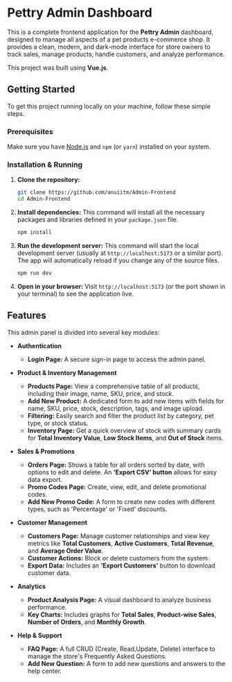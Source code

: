 # Pettry Admin Dashboard

This is a complete frontend application for the **Pettry Admin** dashboard, designed to manage all aspects of a pet products e-commerce shop. It provides a clean, modern, and dark-mode interface for store owners to track sales, manage products, handle customers, and analyze performance.

This project was built using **Vue.js**.

## Getting Started

To get this project running locally on your machine, follow these simple steps.

### Prerequisites

Make sure you have [Node.js](https://nodejs.org/) and `npm` (or `yarn`) installed on your system.

### Installation & Running

1.  **Clone the repository:**
    ```bash
    git clone https://github.com/anuiitm/Admin-Frontend
    cd Admin-Frontend
    ```

2.  **Install dependencies:**
    This command will install all the necessary packages and libraries defined in your `package.json` file.
    ```bash
    npm install
    ```

3.  **Run the development server:**
    This command will start the local development server (usually at `http://localhost:5173` or a similar port). The app will automatically reload if you change any of the source files.
    ```bash
    npm run dev
    ```

4.  **Open in your browser:**
    Visit `http://localhost:5173` (or the port shown in your terminal) to see the application live.

## Features

This admin panel is divided into several key modules:

* **Authentication**
    * **Login Page:** A secure sign-in page to access the admin panel.

* **Product & Inventory Management**
    * **Products Page:** View a comprehensive table of all products, including their image, name, SKU, price, and stock.
    * **Add New Product:** A dedicated form to add new items with fields for name, SKU, price, stock, description, tags, and image upload.
    * **Filtering:** Easily search and filter the product list by category, pet type, or stock status.
    * **Inventory Page:** Get a quick overview of stock with summary cards for **Total Inventory Value**, **Low Stock Items**, and **Out of Stock** items.

* **Sales & Promotions**
    * **Orders Page:** Shows a table for all orders sorted by date, with options to edit and delete. An **‘Export CSV’ button** allows for easy data export.
    * **Promo Codes Page:** Create, view, edit, and delete promotional codes.
    * **Add New Promo Code:** A form to create new codes with different types, such as 'Percentage' or 'Fixed' discounts.

* **Customer Management**
    * **Customers Page:** Manage customer relationships and view key metrics like **Total Customers**, **Active Customers**, **Total Revenue**, and **Average Order Value**.
    * **Customer Actions:** Block or delete customers from the system.
    * **Export Data:** Includes an **‘Export Customers’** button to download customer data.

* **Analytics**
    * **Product Analysis Page:** A visual dashboard to analyze business performance.
    * **Key Charts:** Includes graphs for **Total Sales**, **Product-wise Sales**, **Number of Orders**, and **Monthly Growth**.

* **Help & Support**
    * **FAQ Page:** A full CRUD (Create, Read,Update, Delete) interface to manage the store's Frequently Asked Questions.
    * **Add New Question:** A form to add new questions and answers to the help center.


